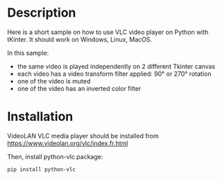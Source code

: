 # Description 
Here is a short sample on how to use VLC video player on Python with tKinter.
It should work on Windows, Linux, MacOS.

In this sample:
- the same video is played independently on 2 different Tkinter canvas
- each video has a video transform filter applied: 90° or 270° rotation
- one of the video is muted
- one of the video has an inverted color filter

# Installation 
VideoLAN VLC media player should be installed from https://www.videolan.org/vlc/index.fr.html

Then, install python-vlc package:
```
pip install python-vlc
```
